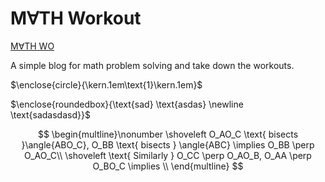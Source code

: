 # M&#8704;TH Workout

[M&#8704;TH WO](https://mathwo.github.io/)

A simple blog for math problem solving and take down the workouts.

$\enclose{circle}{\kern.1em\text{1}\kern.1em}$

$\enclose{roundedbox}{\text{sad} \text{asdas} \newline \text{sadasdasd}}$

$$
\begin{multline}\nonumber
\shoveleft O_AO_C \text{ bisects }\angle{ABO_C}, O_BB \text{ bisects } \angle{ABC} \implies O_BB \perp O_AO_C\\
\shoveleft \text{ Similarly } O_CC \perp O_AO_B, O_AA \perp O_BO_C \implies \\
\end{multline}
$$
